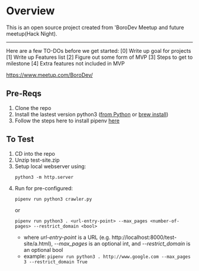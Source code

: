 # Overview

This is an open source project created from 'BoroDev Meetup and future meetup(Hack Night).

***

Here are a few TO-DOs before we get started:
[0] Write up goal for projects
[1] Write up Features list
[2] Figure out some form of MVP
[3] Steps to get to milestone
[4] Extra features not included in MVP



https://www.meetup.com/BoroDev/

## Pre-Reqs

1. Clone the repo
2. Install the lastest version python3 ([from Python](https://www.python.org/downloads/release/python-370/) or [brew install](https://docs.python-guide.org/starting/install3/osx/))
3. Follow the steps here to install pipenv [here](https://docs.python-guide.org/dev/virtualenvs/)

## To Test

1. CD into the repo
2. Unzip test-site.zip
3. Setup local webserver using: <pre>`python3 -m http.server`</pre>
4. Run for pre-configured: <pre>`pipenv run python3 crawler.py`</pre> or <pre>`pipenv run python3 . <url-entry-point> --max_pages <number-of-pages> --restrict_domain <bool>`</pre>
   * where *url-entry-point* is a URL (e.g. http://localhost:8000/test-site/a.html), *--max_pages* is an optional int, and *--restrict_domain* is an optional bool
   * example: `pipenv run python3 . http://www.google.com --max_pages 3 --restrict_domain True`